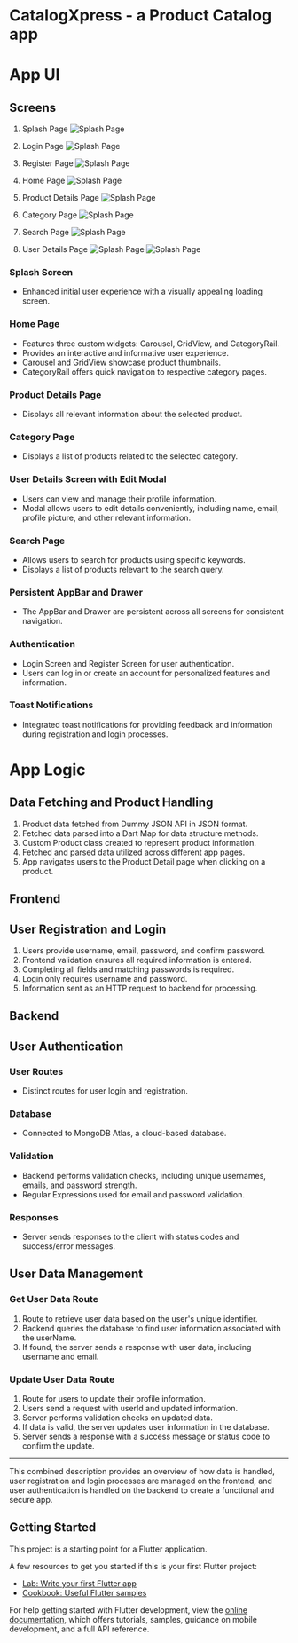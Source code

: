 # CatalogXpress - a Product Catalog app
# App UI

## Screens
1. Splash Page
![Splash Page](assets/screenshots/splash-screen.png)
2. Login Page
![Splash Page](assets/screenshots/login-screen.png)

3. Register Page
![Splash Page](assets/screenshots/register-screen.png)

4. Home Page
![Splash Page](assets/screenshots/home-screen.png)

5. Product Details Page
![Splash Page](assets/screenshots/product-details-screen.png)

6. Category Page
![Splash Page](assets/screenshots/category-screen.png)

7. Search Page
![Splash Page](assets/screenshots/search-screen.png)

8. User Details Page
![Splash Page](assets/screenshots/user-details1.png)
![Splash Page](assets/screenshots/user-details2.png)


### Splash Screen
- Enhanced initial user experience with a visually appealing loading screen.

### Home Page
- Features three custom widgets: Carousel, GridView, and CategoryRail.
- Provides an interactive and informative user experience.
- Carousel and GridView showcase product thumbnails.
- CategoryRail offers quick navigation to respective category pages.

### Product Details Page
- Displays all relevant information about the selected product.

### Category Page
- Displays a list of products related to the selected category.

### User Details Screen with Edit Modal
- Users can view and manage their profile information.
- Modal allows users to edit details conveniently, including name, email, profile picture, and other relevant information.

### Search Page
- Allows users to search for products using specific keywords.
- Displays a list of products relevant to the search query.

### Persistent AppBar and Drawer
- The AppBar and Drawer are persistent across all screens for consistent navigation.

### Authentication
- Login Screen and Register Screen for user authentication.
- Users can log in or create an account for personalized features and information.

### Toast Notifications
- Integrated toast notifications for providing feedback and information during registration and login processes.





# App Logic

## Data Fetching and Product Handling

1. Product data fetched from Dummy JSON API in JSON format.
2. Fetched data parsed into a Dart Map for data structure methods.
3. Custom Product class created to represent product information.
4. Fetched and parsed data utilized across different app pages.
5. App navigates users to the Product Detail page when clicking on a product.

## Frontend 

## User Registration and Login
1. Users provide username, email, password, and confirm password.
2. Frontend validation ensures all required information is entered.
3. Completing all fields and matching passwords is required.
4. Login only requires username and password.
5. Information sent as an HTTP request to backend for processing.

## Backend 

## User Authentication

### User Routes
- Distinct routes for user login and registration.

### Database
- Connected to MongoDB Atlas, a cloud-based database.

### Validation
- Backend performs validation checks, including unique usernames, emails, and password strength.
- Regular Expressions used for email and password validation.

### Responses
- Server sends responses to the client with status codes and success/error messages.

## User Data Management

### Get User Data Route
1. Route to retrieve user data based on the user's unique identifier.
2. Backend queries the database to find user information associated with the userName.
3. If found, the server sends a response with user data, including username and email.

### Update User Data Route
1. Route for users to update their profile information.
2. Users send a request with userId and updated information.
3. Server performs validation checks on updated data.
4. If data is valid, the server updates user information in the database.
5. Server sends a response with a success message or status code to confirm the update.

------

This combined description provides an overview of how data is handled, user registration and login processes are managed on the frontend, and user authentication is handled on the backend to create a functional and secure app.




## Getting Started

This project is a starting point for a Flutter application.

A few resources to get you started if this is your first Flutter project:

- [Lab: Write your first Flutter app](https://docs.flutter.dev/get-started/codelab)
- [Cookbook: Useful Flutter samples](https://docs.flutter.dev/cookbook)

For help getting started with Flutter development, view the
[online documentation](https://docs.flutter.dev/), which offers tutorials,
samples, guidance on mobile development, and a full API reference.

